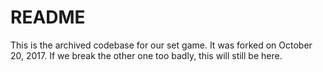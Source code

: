 # README

This is the archived codebase for our set game. It was forked on October 20, 2017. If we break the other one too badly, this will still be here.
